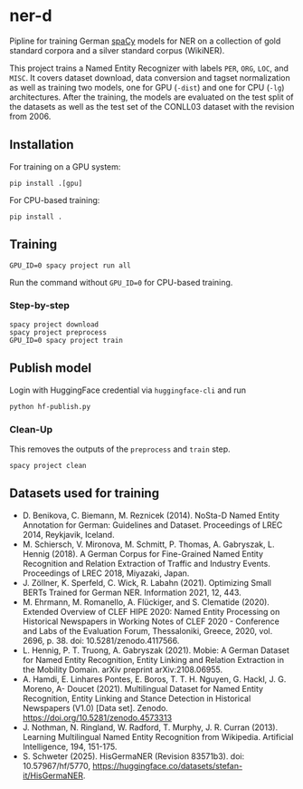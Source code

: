 # ner-d
Pipline for training German [spaCy](https://spacy.io/) models for NER on a collection of gold standard corpora and a silver standard corpus (WikiNER).

This project trains a Named Entity Recognizer with labels `PER`, `ORG`, `LOC`, and `MISC`. It covers dataset download, data conversion and tagset normalization as well as training two models, one for GPU (`-dist`) and one for CPU (`-lg`) architectures.
After the training, the models are evaluated on the test split of the datasets as well as the test set of the CONLL03 dataset with the revision from 2006.

## Installation

For training on a GPU system:
```
pip install .[gpu]
```

For CPU-based training:

```
pip install .
```

## Training
```
GPU_ID=0 spacy project run all
```
Run the command without `GPU_ID=0` for CPU-based training.

### Step-by-step

```
spacy project download
spacy project preprocess
GPU_ID=0 spacy project train
```
## Publish model

Login with HuggingFace credential via `huggingface-cli` and run

```
python hf-publish.py
```

### Clean-Up
This removes the outputs of the `preprocess` and `train` step.
```
spacy project clean
```

## Datasets used for training
* D. Benikova, C. Biemann, M. Reznicek (2014). NoSta-D Named Entity Annotation for German: Guidelines and Dataset. Proceedings of LREC 2014, Reykjavik, Iceland.
* M. Schiersch, V. Mironova, M. Schmitt, P. Thomas, A. Gabryszak, L. Hennig (2018). A German Corpus for Fine-Grained Named Entity Recognition and Relation Extraction of Traffic and Industry Events. Proceedings of LREC 2018, Miyazaki, Japan.
* J. Zöllner, K. Sperfeld, C. Wick, R. Labahn (2021). Optimizing Small BERTs Trained for German NER. Information 2021, 12, 443.
* M. Ehrmann, M. Romanello, A. Flückiger, and S. Clematide (2020). Extended Overview of CLEF HIPE 2020: Named Entity Processing on Historical Newspapers in Working Notes of CLEF 2020 - Conference and Labs of the Evaluation Forum, Thessaloniki, Greece, 2020, vol. 2696, p. 38. doi: 10.5281/zenodo.4117566.
* L. Hennig, P. T. Truong, A. Gabryszak (2021). Mobie: A German Dataset for Named Entity Recognition, Entity Linking and Relation Extraction in the Mobility Domain. arXiv preprint arXiv:2108.06955.
* A. Hamdi, E. Linhares Pontes, E. Boros, T. T. H. Nguyen, G. Hackl, J. G. Moreno, A- Doucet (2021). Multilingual Dataset for Named Entity Recognition, Entity Linking and Stance Detection in Historical Newspapers (V1.0) [Data set]. Zenodo. https://doi.org/10.5281/zenodo.4573313
* J. Nothman, N. Ringland, W. Radford, T. Murphy, J. R. Curran (2013). Learning Multilingual Named Entity Recognition from Wikipedia. Artificial Intelligence, 194, 151-175.
* S. Schweter (2025). HisGermaNER (Revision 83571b3). doi: 10.57967/hf/5770, https://huggingface.co/datasets/stefan-it/HisGermaNER.
